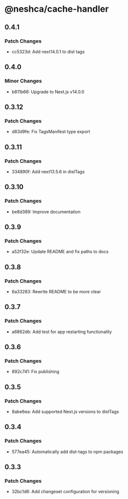# @neshca/cache-handler

## 0.4.1

### Patch Changes

-   cc5323d: Add next14.0.1 to dist tags

## 0.4.0

### Minor Changes

-   b811b66: Upgrade to Next.js v14.0.0

## 0.3.12

### Patch Changes

-   d83d9fe: Fix TagsManifest type export

## 0.3.11

### Patch Changes

-   334890f: Add next13.5.6 in distTags

## 0.3.10

### Patch Changes

-   be8d389: Improve documentation

## 0.3.9

### Patch Changes

-   a52f32e: Update README and fix paths to docs

## 0.3.8

### Patch Changes

-   6a33283: Rewrite README to be more clear

## 0.3.7

### Patch Changes

-   a6862db: Add test for app restarting functionality

## 0.3.6

### Patch Changes

-   892c741: Fix publishing

## 0.3.5

### Patch Changes

-   8abe6ea: Add supported Next.js versions to distTags

## 0.3.4

### Patch Changes

-   577ea45: Automatically add dist-tags to npm packages

## 0.3.3

### Patch Changes

-   32bc1d6: Add changeset configuration for versioning
